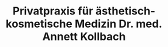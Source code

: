 ---
title: "Privatpraxis für ästhetisch-kosmetische Medizin Dr. med. Annett Kollbach"
url: /wuppertal/privatpraxis-fuer-aesthetisch-kosmetische-medizin-dr-med-annett-kollbach/
shop: Kosmetik
---